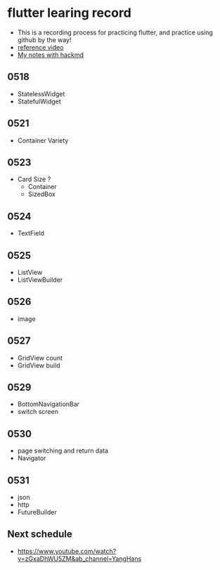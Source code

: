 # flutter learing record
- This is a recording process for practicing flutter, and practice using github by the way!
- [reference video](https://www.youtube.com/watch?v=HFyBIYTJBsA&list=PLt85kdOx9ozWwcy6FVOquYNMah12FTWbP&index=5&ab_channel=YangHans)
- [My notes with hackmd](https://hackmd.io/z_qwaujETxWyczMbfPjsDQ?view#%E7%B6%B2%E7%AB%99)

## 0518
- StatelessWidget
- StatefulWidget
    
## 0521
- Container Variety

## 0523
- Card Size ?
    - Container 
    - SizedBox

## 0524
- TextField

## 0525
- ListView
- ListViewBuilder

## 0526
- image

## 0527
- GridView count 
- GridView build

## 0529
- BottomNavigationBar
- switch screen

## 0530
- page switching and return data
- Navigator

## 0531
- json
- http 
- FutureBuilder


## Next schedule
- https://www.youtube.com/watch?v=zGxaDhWU5ZM&ab_channel=YangHans


